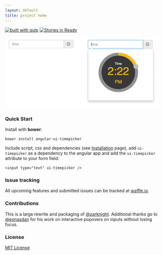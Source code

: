 ```yaml
---
layout: default
title: project home
---
```


[![built with gulp](https://img.shields.io/badge/built_with-gulp-red.svg?style=flat)](http://gulpjs.com) [![Stories in Ready](https://badge.waffle.io/mirskytech/ui-timepicker.png?label=ready&title=Ready)](https://waffle.io/mirskytech/ui-timepicker)

![Screenshot](images/angular-ui-timepicker.screenshot.png)


### Quick Start

Install with **bower**:

    bower install angular-ui-timepicker

Include script, css and dependencies (see [Installation](getstarted.html) page), add `ui-timepicker` as a dependency to
the angular app and add the `ui-timepicker` attribute to your form field:

    <input type="text" ui-timepicker />


### Issue tracking

All upcoming features and submitted issues can be tracked at [waffle.io](https://waffle.io/mirskytech/angular-ui-timepicker).

### Contributions

This is a large rewrite and packaging of [@zarknight](https://github.com/zarknight/ui-timepicker). Additional thanks go
to [@eonasdan](https://github.com/Eonasdan/bootstrap-datetimepicker) for his work on interactive popovers on inputs
without losing focus.

### License

[MIT License](https://raw.githubusercontent.com/mirskytech/angular-ui-timepicker/master/LICENSE)
